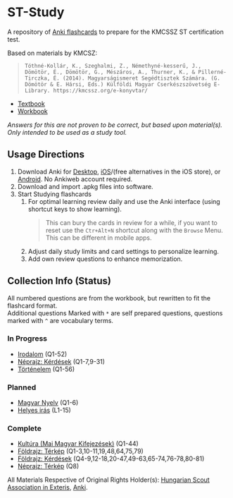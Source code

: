 # ST-Study
A repository of [Anki flashcards](https://apps.ankiweb.net/) to prepare for the KMCSSZ ST certification test.  
  
Based on materials by KMCSZ:  
>``Tóthné-Kollár, K., Szeghalmi, Z., Némethyné-kesserű, J., Dömötör, É., Dömötör, G., Mészáros, A., Thurner, K., & Pillerné-Tirczka, É. (2014). Magyarságismeret Segédtisztek Számára. (G. Dömötör & E. Hársi, Eds.) Külföldi Magyar Cserkészszövetség E-Library. https://kmcssz.org/e-konyvtar/`` 
- [Textbook](https://kmcssz.org/wp-content/uploads/2021/04/Segedtiszt-Tananyag-konyv-Olvaso-verzio.pdf)
- [Workbook](https://kmcssz.org/wp-content/uploads/2021/04/MIST-munkafuzet-igy-ment-nyomdaba.pdf)

*Answers for this are not proven to be correct, but based upon material(s). Only intended to be used as a study tool.*
## Usage Directions
1. Download Anki for [Desktop](https://apps.ankiweb.net/), [iOS](https://apps.apple.com/us/app/ankimobile-flashcards/id373493387)/(free alternatives in the iOS store), or [Android](https://play.google.com/store/apps/details?id=com.ichi2.anki&pli=1). No Ankiweb account required.
2. Download and import .apkg files into software.
3. Start Studying flashcards
   1. For optimal learning review daily and use the Anki interface (using shortcut keys to show learning).
      >This can bury the cards in review for a while, if you want to reset use the ``Ctr+Alt+N`` shortcut along with the ``Browse`` Menu. This can be different in mobile apps.
   2. Adjust daily study limits and card settings to personalize learning.
   3. Add own review questions to enhance memorization.
  
## Collection Info (Status)
All numbered questions are from the workbook, but rewritten to fit the flashcard format.  
Additional questions Marked with ``*`` are self prepared questions, questions marked with ``^`` are vocabulary terms.  
  
### In Progress
- [Irodalom](https://github.com/peterpolner/ST-Study/blob/main/ST%20Magyars%C3%A1gismeret%20(Irodalom).apkg) (Q1-52)
- [Néprajz: Kérdések](https://github.com/peterpolner/ST-Study/blob/main/ST%20Magyars%C3%A1gismeret%20(N%C3%A9prajz-K%C3%A9rd%C3%A9sek).apkg) (Q1-7,9-31)
- [Történelem](https://github.com/peterpolner/ST-Study/blob/main/ST%20Magyars%C3%A1gismeret%20(T%C3%B6rt%C3%A9nelem).apkg) (Q1-56)
  
### Planned
- [Magyar Nyelv]() (Q1-6)
- [Helyes irás]() (L1-15)

### Complete
- [Kultúra (Mai Magyar Kifejezések)](https://github.com/peterpolner/ST-Study/blob/main/ST%20Magyars%C3%A1gismeret%20(Kult%C3%BAra).apkg) (Q1-44)
- [Földrajz: Térkép](https://github.com/peterpolner/ST-Study/blob/main/ST%20Magyars%C3%A1gismeret%20(F%C3%B6ldrajz-T%C3%A9rk%C3%A9p).apkg) (Q1-3,10-11,19,48,64,75,79)
- [Földrajz: Kérdések](https://github.com/peterpolner/ST-Study/blob/main/ST%20Magyars%C3%A1gismeret%20(F%C3%B6ldrajz-K%C3%A9rd%C3%A9sek).apkg) (Q4-9,12-18,20-47,49-63,65-74,76-78,80-81)
- [Néprajz: Térkép](https://github.com/peterpolner/ST-Study/blob/main/ST%20Magyars%C3%A1gismeret%20(N%C3%A9prajz-T%C3%A9rk%C3%A9p).apkg) (Q8)
  
All Materials Respective of Original Rights Holder(s): [Hungarian Scout Association in Exteris](https://kmcssz.org/), [Anki](https://apps.ankiweb.net/).

